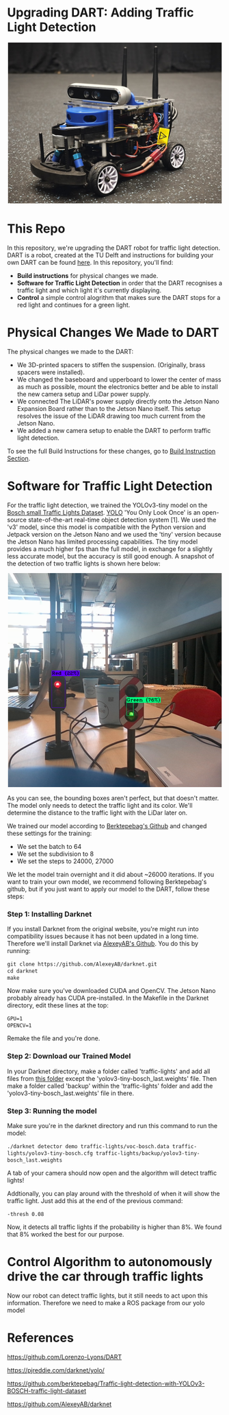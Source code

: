 # Upgrading DART: Adding Traffic Light Detection

<p align="center">
  <img src="images/Complete_DART2.0.jpg" width="500">
</p>

# This Repo
In this repository, we're upgrading the DART robot for traffic light detection. DART is a robot, created at the TU Delft and instructions for building your own DART can be found [here](https://github.com/Lorenzo-Lyons/DART). In this repository, you'll find:
+ <b>Build instructions</b> for physical changes we made.
+ <b>Software for Traffic Light Detection</b> in order that the DART recognises a traffic light and which light it's currently displaying.
+ <b>Control</b> a simple control alogrithm that makes sure the DART stops for a red light and continues for a green light.

# Physical Changes We Made to DART
The physical changes we made to the DART:
+ We 3D-printed spacers to stiffen the suspension. (Originally, brass spacers were installed).
+ We changed the baseboard and upperboard to lower the center of mass as much as possible, mount the electronics better and be able to install the new camera setup and LiDar power supply.
+ We connected The LiDAR's power supply directly onto the Jetson Nano Expansion Board rather than to the Jetson Nano itself. This setup resolves the issue of the LiDAR drawing too much current from the Jetson Nano.
+ We added a new camera setup to enable the DART to perform traffic light detection.

To see the full Build Instructions for these changes, go to [Build Instruction Section](https://github.com/Semthart28/DART-5/tree/main/Build%20Instructions).

# Software for Traffic Light Detection
For the traffic light detection, we trained the YOLOv3-tiny model on the [Bosch small Traffic Lights Dataset](https://zenodo.org/records/12706046). [YOLO](https://pjreddie.com/darknet/yolo/) 'You Only Look Once' is  an open-source state-of-the-art real-time object detection system [1]. We used the 'v3' model, since this model is compatible with the Python version and Jetpack version on the Jetson Nano and we used the 'tiny' version because the Jetson Nano has limited processing capabilities. The tiny model provides a much higher fps than the full model, in exchange for a slightly less accurate model, but the accuracy is still good enough. A snapshot of the detection of two traffic lights is shown here below:

<p align="center">
  <img src="images/Detection.png" width="500">
</p>

As you can see, the bounding boxes aren't perfect, but that doesn't matter. The model only needs to detect the traffic light and its color. We'll determine the distance to the traffic light with the LiDar later on.

We trained our model according to [Berktepebag's Github](https://github.com/berktepebag/Traffic-light-detection-with-YOLOv3-BOSCH-traffic-light-dataset) and changed these settings for the training:
+ We set the batch to 64
+ We set the subdivision to 8
+ We set the steps to 24000, 27000

We let the model train overnight and it did about ~26000 iterations. If you want to train your own model, we recommend following Berktepebag's github, but if you just want to apply our model to the DART, follow these steps:

### Step 1: Installing Darknet
If you install Darknet from the original website, you're might run into compatibility issues because it has not been updated in a long time. Therefore we'll install Darknet via [AlexeyAB's Github](https://github.com/AlexeyAB/darknet). You do this by running:

```
git clone https://github.com/AlexeyAB/darknet.git
cd darknet
make
```
Now make sure you've downloaded CUDA and OpenCV. The Jetson Nano probably already has CUDA pre-installed. In the Makefile in the Darknet directory, edit these lines at the top:
```
GPU=1
OPENCV=1
```
Remake the file and you're done.

### Step 2: Download our Trained Model
In your Darknet directory, make a folder called 'traffic-lights' and add all files from [this folder](https://github.com/Semthart28/DART-5/tree/main/Trained-YOLO-model) except the 'yolov3-tiny-bosch_last.weights' file. Then make a folder called 'backup' within the 'traffic-lights' folder and add the 'yolov3-tiny-bosch_last.weights' file in there.

### Step 3: Running the model
Make sure you're in the darknet directory and run this command to run the model:
```
./darknet detector demo traffic-lights/voc-bosch.data traffic-lights/yolov3-tiny-bosch.cfg traffic-lights/backup/yolov3-tiny-bosch_last.weights
```
A tab of your camera should now open and the algorithm will detect traffic lights!

Addtionally, you can play around with the threshold of when it will show the traffic light. Just add this at the end of the previous command:

```
-thresh 0.08
```

Now, it detects all traffic lights if the probability is higher than 8%. We found that 8% worked the best for our purpose.

# Control Algorithm to autonomously drive the car through traffic lights
Now our robot can detect traffic lights, but it still needs to act upon this information. Therefore we need to make a ROS package from our yolo model 


# References
https://github.com/Lorenzo-Lyons/DART

https://pjreddie.com/darknet/yolo/

https://github.com/berktepebag/Traffic-light-detection-with-YOLOv3-BOSCH-traffic-light-dataset

https://github.com/AlexeyAB/darknet
